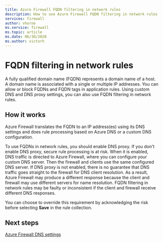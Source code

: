 ```yaml
---
title: Azure Firewall FQDN filtering in network rules
description: How to use Azure Firewall FQDN filtering in network rules
services: firewall
author: vhorne
ms.service: firewall
ms.topic: article
ms.date: 06/30/2020
ms.author: victorh
---
```


# FQDN filtering in network rules

A fully qualified domain name (FQDN) represents a domain name of a host. A domain name is associated with a single or multiple IP addresses. You can allow or block FQDNs and FQDN tags in application rules. Using custom DNS and DNS proxy settings, you can also use FQDN filtering in network rules.

## How it works

Azure Firewall translates the FQDN to an IP address(es) using its DNS settings and does rule processing based on Azure DNS or a custom DNS configuration.

To use FQDNs in network rules, you should enable DNS proxy. If you don't enable DNS proxy, secure rule processing is at risk. When it is enabled, DNS traffic is directed to Azure Firewall, where you can configure your custom DNS server. Then the firewall and clients use the same configured DNS server. If DNS proxy is not enabled, there is no guarantee that DNS traffic goes straight to the firewall for DNS client resolution. As a result, Azure Firewall may produce a different response because the client and firewall may use different servers for name resolution. FQDN filtering in network rules may be faulty or inconsistent if the client and firewall receive different DNS responses.

You can choose to override this requirement by acknowledging the risk before selecting **Save** in the rule collection.

## Next steps

[Azure Firewall DNS settings](dns-settings.md)
